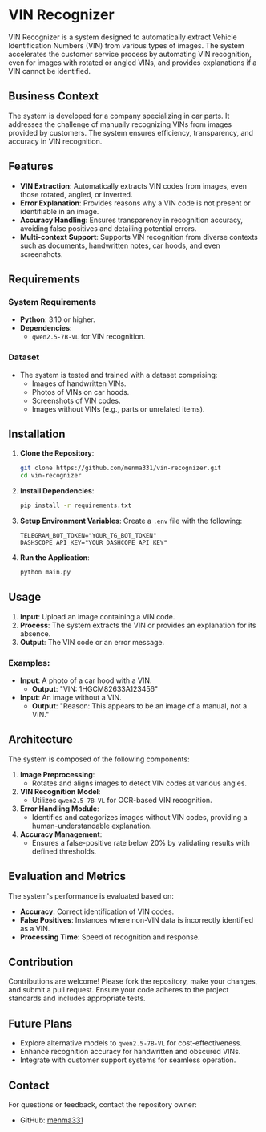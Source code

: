 # VIN Recognizer

VIN Recognizer is a system designed to automatically extract Vehicle Identification Numbers (VIN) from various types of images. The system accelerates the customer service process by automating VIN recognition, even for images with rotated or angled VINs, and provides explanations if a VIN cannot be identified.

## Business Context

The system is developed for a company specializing in car parts. It addresses the challenge of manually recognizing VINs from images provided by customers. The system ensures efficiency, transparency, and accuracy in VIN recognition.

## Features

- **VIN Extraction**: Automatically extracts VIN codes from images, even those rotated, angled, or inverted.
- **Error Explanation**: Provides reasons why a VIN code is not present or identifiable in an image.
- **Accuracy Handling**: Ensures transparency in recognition accuracy, avoiding false positives and detailing potential errors.
- **Multi-context Support**: Supports VIN recognition from diverse contexts such as documents, handwritten notes, car hoods, and even screenshots.

## Requirements

### System Requirements
- **Python**: 3.10 or higher.
- **Dependencies**:
  - `qwen2.5-7B-VL` for VIN recognition.

### Dataset
- The system is tested and trained with a dataset comprising:
  - Images of handwritten VINs.
  - Photos of VINs on car hoods.
  - Screenshots of VIN codes.
  - Images without VINs (e.g., parts or unrelated items).

## Installation

1. **Clone the Repository**:
   ```bash
   git clone https://github.com/menma331/vin-recognizer.git
   cd vin-recognizer
   ```

2. **Install Dependencies**:
   ```bash
   pip install -r requirements.txt
   ```

3. **Setup Environment Variables**:
   Create a `.env` file with the following:
   ```env
   TELEGRAM_BOT_TOKEN="YOUR_TG_BOT_TOKEN"
   DASHSCOPE_API_KEY="YOUR_DASHCOPE_API_KEY"
   ```

4. **Run the Application**:
   ```bash
   python main.py
   ```

## Usage

1. **Input**: Upload an image containing a VIN code.
2. **Process**: The system extracts the VIN or provides an explanation for its absence.
3. **Output**: The VIN code or an error message.

### Examples:

- **Input**: A photo of a car hood with a VIN.
  - **Output**: "VIN: 1HGCM82633A123456"
- **Input**: An image without a VIN.
  - **Output**: "Reason: This appears to be an image of a manual, not a VIN."

## Architecture

The system is composed of the following components:

1. **Image Preprocessing**:
   - Rotates and aligns images to detect VIN codes at various angles.
2. **VIN Recognition Model**:
   - Utilizes `qwen2.5-7B-VL` for OCR-based VIN recognition.
3. **Error Handling Module**:
   - Identifies and categorizes images without VIN codes, providing a human-understandable explanation.
4. **Accuracy Management**:
   - Ensures a false-positive rate below 20% by validating results with defined thresholds.

## Evaluation and Metrics

The system's performance is evaluated based on:
- **Accuracy**: Correct identification of VIN codes.
- **False Positives**: Instances where non-VIN data is incorrectly identified as a VIN.
- **Processing Time**: Speed of recognition and response.

## Contribution

Contributions are welcome! Please fork the repository, make your changes, and submit a pull request. Ensure your code adheres to the project standards and includes appropriate tests.

## Future Plans

- Explore alternative models to `qwen2.5-7B-VL` for cost-effectiveness.
- Enhance recognition accuracy for handwritten and obscured VINs.
- Integrate with customer support systems for seamless operation.

## Contact

For questions or feedback, contact the repository owner:
- GitHub: [menma331](https://github.com/menma331)
